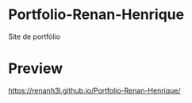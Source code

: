 # Portfolio-Renan-Henrique
Site de portfólio

# Preview
https://renanh3l.github.io/Portfolio-Renan-Henrique/
